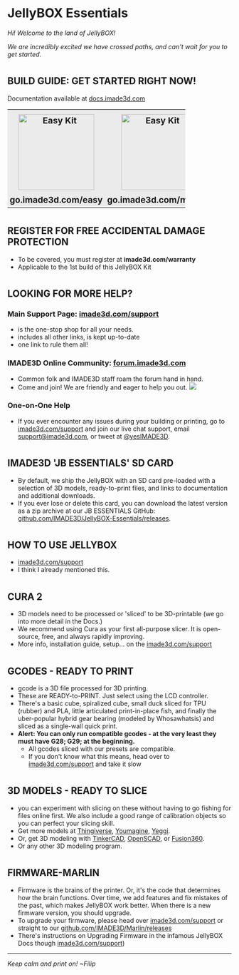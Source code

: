 <!-- CSS -->
<style>
	h2 {
		padding-top: 10px;
		text-transform: uppercase;
	}
	.demo {
		border: none;
		/*padding: 20px;*/
    width: 400px
	}
	.demo td {
		border: none;
		padding: 5px;
		text-align: center;
		background-color: #ebebeb;
    font-size: larger;
    font-weight: bold;
	}
  .demo img {
    /*width: 100%;*/
    width: 170px;
		padding-top: 5px;
  }
</style>
<!-- CSS FOR THE TABLE END -->

# JellyBOX Essentials

_Hi! Welcome to the land of JellyBOX!_	

_We are incredibly excited we have crossed paths, and can't wait for you to get started._

## Build Guide: Get Started **Right Now!**

Documentation available at [docs.imade3d.com](http://docs.imade3d.com)

<table class="demo">
	<tbody>
		<tr>
			<td>
				<a href="http://docs.imade3d.com/Wiki/Easy_Kit_Flow"><img src="https://i.imgur.com/XtlCJzc.png" alt="Easy Kit" /></a>
			</td>
			<td>
				<a href="http://docs.imade3d.com/Wiki/Makers_Kit_Flow"><img src="https://i.imgur.com/3AnW04y.png" alt="Easy Kit" /></a>
			</td>
		</tr>
		<tr>
			<td>go.imade3d.com/easy</td>
			<td>go.imade3d.com/makers</td>
		</tr>
	</tbody>
</table>

## Register for Free Accidental Damage Protection

- To be covered, you must register at **imade3d.com/warranty**
- Applicable to the 1st build of this JellyBOX Kit

## Looking for more help?

### Main Support Page: **[imade3d.com/support](http://imade3d.com/support)**
- is the one-stop shop for all your needs.
- includes all other links, is kept up-to-date
- one link to rule them all!

### IMADE3D Online Community: **[forum.imade3d.com](https://forum.imade3d.com/)**
- Common folk and IMADE3D staff roam the forum hand in hand. 
- Come and join! We are friendly and eager to help you out.
	![](http://i.imgur.com/m1aCHV9.png)

### One-on-One Help
- If you ever encounter any issues during your building or printing, go to [imade3d.com/support](http://imade3d.com/support) and join our live chat support, email [support@imade3d.com](goto:support@imade3d.com), or tweet at [@yesIMADE3D](https://twitter.com/yesIMADE3D).

## IMADE3D 'JB ESSENTIALS' SD CARD
- By default, we ship the JellyBOX with an SD card pre-loaded with a selection of 3D models, ready-to-print files, and links to documentation and additional downloads.
- If you ever lose or delete this card, you can download the latest version as a zip archive at our JB ESSENTIALS GitHub:  [github.com/IMADE3D/JellyBOX-Essentials/releases](https://github.com/IMADE3D/JellyBOX-Essentials/releases).

## HOW TO USE JELLYBOX
- [imade3d.com/support](http://imade3d.com/support)
- I think I already mentioned this.

## CURA 2
- 3D models need to be processed or 'sliced' to be 3D-printable (we go into more detail in the Docs.)
- We recommend using Cura as your first all-purpose slicer. It is open-source, free, and always rapidly improving.
- More info, installation guide, setup... on the [imade3d.com/support](http://imade3d.com/support)

## GCODES - ready to print
- gcode is a 3D file processed for 3D printing.
- These are READY-to-PRINT. Just select using the LCD controller.
- There's a basic cube, spiralized cube, small duck sliced for TPU (rubber) and PLA, little articulated print-in-place fish, and finally the uber-popular hybrid gear bearing (modeled by Whosawhatsis) and sliced as a single-wall quick print.
- **Alert: You can only run compatible gcodes - at the very least they must have G28; G29; at the beginning.**
  - All gcodes sliced with our presets are compatible.
  - If you don't know what this means, head over to [imade3d.com/support](http://imade3d.com/support) and take it slow

## 3D MODELS - ready to slice
  - you can experiment with slicing on these without having to go fishing for files online first. We also include a good range of calibration objects so you can perfect your slicing skill.
  - Get more models at [Thingiverse](http://www.thingiverse.com/), [Youmagine](https://www.youmagine.com/), [Yeggi](http://www.yeggi.com/).
  - Or, get 3D modeling with [TinkerCAD](https://www.tinkercad.com/), [OpenSCAD](http://www.openscad.org/), or [Fusion360](http://www.autodesk.com/products/fusion-360/overview).
  - Or any other 3D modeling program.

## Firmware-Marlin
- Firmware is the brains of the printer. Or, it's the code that determines how the brain functions. Over time, we add features and fix mistakes of the past, which makes JellyBOX work better. When there is a new firmware version, you should upgrade.
- To upgrade your firmware, please head over [imade3d.com/support](http://imade3d.com/support) or straight to our [github.com/IMADE3D/Marlin/releases](https://github.com/IMADE3D/Marlin/releases)
- There's instructions on Upgrading Firmware in the infamous JellyBOX Docs though [imade3d.com/support](http://imade3d.com/support))

<hr>

_Keep calm and print on!_
_~Filip_

<div class="page-break"></div>
